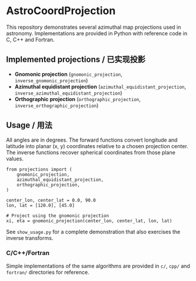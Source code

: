 # AstroCoordProjection

This repository demonstrates several azimuthal map projections used in astronomy.  Implementations are provided in Python with reference code in C, C++ and Fortran.

## Implemented projections / 已实现投影

- **Gnomonic projection** (`gnomonic_projection`, `inverse_gnomonic_projection`)
- **Azimuthal equidistant projection** (`azimuthal_equidistant_projection`, `inverse_azimuthal_equidistant_projection`)
- **Orthographic projection** (`orthographic_projection`, `inverse_orthographic_projection`)

## Usage / 用法

All angles are in degrees.  The forward functions convert longitude and latitude into planar \(x, y\) coordinates relative to a chosen projection center.  The inverse functions recover spherical coordinates from those plane values.

```
from projections import (
    gnomonic_projection,
    azimuthal_equidistant_projection,
    orthographic_projection,
)

center_lon, center_lat = 0.0, 90.0
lon, lat = [120.0], [45.0]

# Project using the gnomonic projection
xi, eta = gnomonic_projection(center_lon, center_lat, lon, lat)
```

See `show_usage.py` for a complete demonstration that also
exercises the inverse transforms.

### C/C++/Fortran

Simple implementations of the same algorithms are provided in `c/`, `cpp/` and `fortran/` directories for reference.
